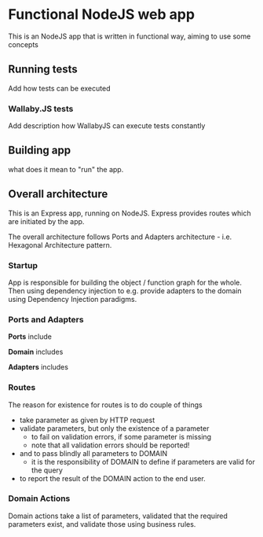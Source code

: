 # Functional NodeJS web app

This is an NodeJS app that is written in functional way, aiming to use some concepts

## Running tests

Add how tests can be executed

### Wallaby.JS tests

Add description how WallabyJS can execute tests constantly

## Building app

what does it mean to "run" the app.

## Overall architecture

This is an Express app, running on NodeJS. Express provides routes which are initiated by the app.

The overall architecture follows Ports and Adapters architecture - i.e. Hexagonal Architecture pattern.

### Startup

App is responsible for building the object / function graph for the whole. Then using dependency injection to
e.g. provide adapters to the domain using Dependency Injection paradigms.

### Ports and Adapters

**Ports** include

**Domain** includes

**Adapters** includes

### Routes

The reason for existence for routes is to do couple of things
 * take parameter as given by HTTP request
 * validate parameters, but only the existence of a parameter
    * to fail on validation errors, if some parameter is missing
    * note that all validation errors should be reported!
 * and to pass blindly all parameters to DOMAIN
    * it is the responsibility of DOMAIN to define if parameters are valid for the query
 * to report the result of the DOMAIN action to the end user.

### Domain Actions

Domain actions take a list of parameters, validated that the required parameters exist,
and validate those using business rules.

